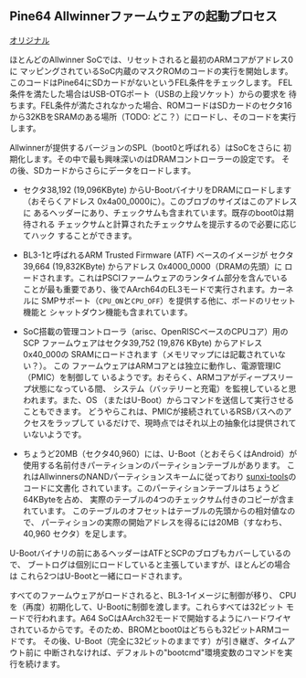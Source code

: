 ## Pine64 Allwinnerファームウェアの起動プロセス

[オリジナル](https://github.com/apritzel/pine64/blob/master/Booting.md)

ほとんどのAllwinner SoCでは、リセットされると最初のARMコアがアドレス0に
マッピングされているSoC内蔵のマスクROMのコードの実行を開始します。
このコードはPine64にSDカードがないというFEL条件をチェックします。
FEL条件を満たした場合はUSB-OTGポート（USBの上段ソケット）からの要求を
待ちます。FEL条件が満たされなかった場合、ROMコードはSDカードのセクタ16
から32KBをSRAMのある場所（TODO: どこ？）にロードし、そのコードを実行します。

Allwinnerが提供するバージョンのSPL（boot0と呼ばれる）はSoCをさらに
初期化します。その中で最も興味深いのはDRAMコントローラーの設定です。
その後、SDカードからさらにデータをロードします。

* セクタ38,192 (19,096KByte) からU-BootバイナリをDRAMにロードします
  （おそらくアドレス 0x4a00_0000に）。このブロブのサイズはこのアドレスに
  あるヘッダーにあり、チェックサムも含まれています。既存のboot0は期待される
  チェックサムと計算されたチェックサムを提示するので必要に応じてハック
  することができます。

* BL3-1と呼ばれるARM Trusted Firmware (ATF) ベースのイメージが
  セクタ39,664 (19,832KByte) からアドレス 0x4000_0000（DRAMの先頭）に
  ロードされます。これはPSCIファームウェアのランタイム部分を含んでいる
  ことが最も重要であり、後でAArch64のEL3モードで実行されます。カーネルに
  SMPサポート（`CPU_ON`と`CPU_OFF`）を提供する他に、ボードのリセット機能と
  シャットダウン機能も含まれています。

* SoC搭載の管理コントローラ（arisc、OpenRISCベースのCPUコア）用のSCP
  ファームウェアはセクタ39,752 (19,876 KByte) からアドレス 0x40_000の
  SRAMにロードされます（メモリマップには記載されていない？）。 この
  ファームウェアはARMコアとは独立に動作し、電源管理IC（PMIC）を制御して
  いるようです。おそらく、ARMコアがディープスリープ状態になっている間、
  システム（バッテリーと充電）を監視していると思われます。また、OS
  （またはU-Boot）からコマンドを送信して実行させることもできます。
  どうやらこれは、PMICが接続されているRSBバスへのアクセスをラップして
  いるだけで、現時点ではそれ以上の抽象化は提供されていないようです。

* ちょうど20MB（セクタ40,960）には、U-Boot（とおそらくはAndroid）が
  使用する名前付きパーティションのパーティションテーブルがあります。
  これはAllwinnersのNANDパーティションスキームに従っており
  [sunxi-tools](http://linux-sunxi.org/Sunxi-tools)のコードに文書化
  されています。このパーティションテーブルはちょうど64KByteを占め、
  実際のテーブルの4つのチェックサム付きのコピーが含まれています。
  このテーブルのオフセットはテーブルの先頭からの相対値なので、
  パーティションの実際の開始アドレスを得るには20MB（すなわち、40,960
  セクタ）を足します。

U-Bootバイナリの前にあるヘッダーはATFとSCPのブロブもカバーしているので、
ブートログは個別にロードしていると主張していますが、ほとんどの場合は
これら2つはU-Bootと一緒にロードされます。

すべてのファームウェアがロードされると、BL3-1イメージに制御が移り、
CPUを（再度）初期化して、U-Bootに制御を渡します。これらすべては32ビット
モードで行われます。A64 SoCはAArch32モードで開始するようにハードワイヤ
されているからです。そのため、BROMとboot0はどちらも32ビットARMコードです。
その後、U-Boot（完全に32ビットのままです）が引き継ぎ、タイムアウト前に
中断されなければ、デフォルトの"bootcmd"環境変数のコマンドを実行を続けます。
